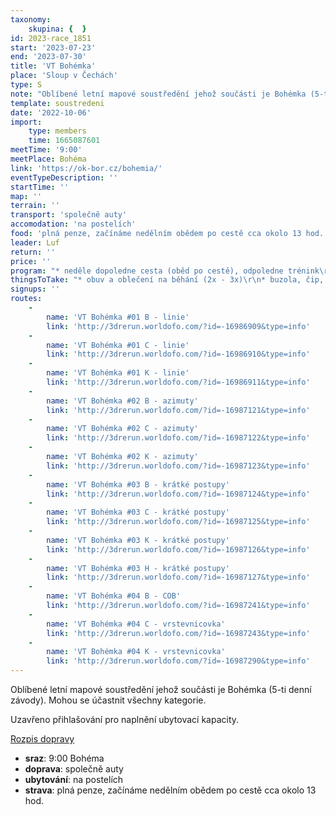 ```yaml
---
taxonomy:
    skupina: {  }
id: 2023-race_1851
start: '2023-07-23'
end: '2023-07-30'
title: 'VT Bohémka'
place: 'Sloup v Čechách'
type: S
note: "Oblíbené letní mapové soustředění jehož součásti je Bohémka (5-ti denní závody). Mohou se účastnit všechny kategorie.\r\n\r\nUzavřeno přihlašování pro naplnění ubytovací kapacity.\r\n\r\n[Rozpis dopravy](https://docs.google.com/spreadsheets/d/1olepuJRP88QoQtDbOHuyX_sAik8POU5-2GFvFCSqKcI/edit?usp=sharing)"
template: soustredeni
date: '2022-10-06'
import:
    type: members
    time: 1665087601
meetTime: '9:00'
meetPlace: Bohéma
link: 'https://ok-bor.cz/bohemia/'
eventTypeDescription: ''
startTime: ''
map: ''
terrain: ''
transport: 'společně auty'
accomodation: 'na postelích'
food: 'plná penze, začínáme nedělním obědem po cestě cca okolo 13 hod.'
leader: Luf
return: ''
price: ''
program: "* neděle dopoledne cesta (oběd po cestě), odpoledne trénink\r\n* pondělí dopoledne trénink, odpoledne trénink\r\n* úterý dopoledne trénink, odpoledne dle počasí výlet nebo koupání (či obojí)\r\n* středa dopoledne E1, odpoledne dle počasí výlet nebou koupání (či obojí)\r\n* čtvrtek dopoledne E2, odpoledne dle počasí výlet nebou koupání (či obojí)\r\n* pátek dopoledne E3, trénink (volně)\r\n* sobota dopoledne E4, odpoledne dle počasí výlet nebou koupání (či obojí)\r\n* neděle dopoledne E5, návrat do Brna"
thingsToTake: "* obuv a oblečení na běhání (2x - 3x)\r\n* buzola, čip, popisovník\r\n* skládací křesílko/stoličku, karimatku\r\n* plavky, ručník, (brýle na plavání)\r\n* obuv a oblečení na výlety (za každého počasí - do horka i do deště)\r\n* přezůvky na ubytování (kroksy)\r\n* pyžamo, hygienické potřeby, opalovací krém, repelent\r\n* společenské hry"
signups: ''
routes:
    -
        name: 'VT Bohémka #01 B - linie'
        link: 'http://3drerun.worldofo.com/?id=-16986909&type=info'
    -
        name: 'VT Bohémka #01 C - linie'
        link: 'http://3drerun.worldofo.com/?id=-16986910&type=info'
    -
        name: 'VT Bohémka #01 K - linie'
        link: 'http://3drerun.worldofo.com/?id=-16986911&type=info'
    -
        name: 'VT Bohémka #02 B - azimuty'
        link: 'http://3drerun.worldofo.com/?id=-16987121&type=info'
    -
        name: 'VT Bohémka #02 C - azimuty'
        link: 'http://3drerun.worldofo.com/?id=-16987122&type=info'
    -
        name: 'VT Bohémka #02 K - azimuty'
        link: 'http://3drerun.worldofo.com/?id=-16987123&type=info'
    -
        name: 'VT Bohémka #03 B - krátké postupy'
        link: 'http://3drerun.worldofo.com/?id=-16987124&type=info'
    -
        name: 'VT Bohémka #03 C - krátké postupy'
        link: 'http://3drerun.worldofo.com/?id=-16987125&type=info'
    -
        name: 'VT Bohémka #03 K - krátké postupy'
        link: 'http://3drerun.worldofo.com/?id=-16987126&type=info'
    -
        name: 'VT Bohémka #03 H - krátké postupy'
        link: 'http://3drerun.worldofo.com/?id=-16987127&type=info'
    -
        name: 'VT Bohémka #04 B - COB'
        link: 'http://3drerun.worldofo.com/?id=-16987241&type=info'
    -
        name: 'VT Bohémka #04 C - vrstevnicovka'
        link: 'http://3drerun.worldofo.com/?id=-16987243&type=info'
    -
        name: 'VT Bohémka #04 K - vrstevnicovka'
        link: 'http://3drerun.worldofo.com/?id=-16987290&type=info'
---
```


Oblíbené letní mapové soustředění jehož součásti je Bohémka (5-ti denní závody). Mohou se účastnit všechny kategorie.

Uzavřeno přihlašování pro naplnění ubytovací kapacity.

[Rozpis dopravy](https://docs.google.com/spreadsheets/d/1olepuJRP88QoQtDbOHuyX_sAik8POU5-2GFvFCSqKcI/edit?usp=sharing)
* **sraz**: 9:00 Bohéma
* **doprava**: společně auty
* **ubytování**: na postelích
* **strava**: plná penze, začínáme nedělním obědem po cestě cca okolo 13 hod.
